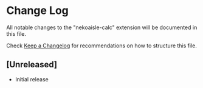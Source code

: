 # Change Log

All notable changes to the "nekoaisle-calc" extension will be documented in this file.

Check [Keep a Changelog](http://keepachangelog.com/) for recommendations on how to structure this file.

## [Unreleased]

- Initial release